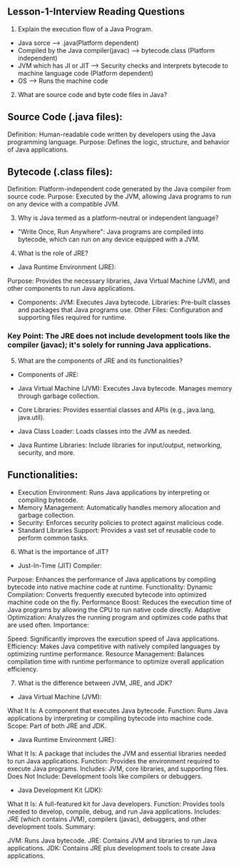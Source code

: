 ## Lesson-1-Interview Reading Questions
1. Explain the execution flow of a Java Program.

- Java sorce --> .java(Platform dependent)
- Compiled by the Java compiler(javac) -->  bytecode.class (Platform independent)
- JVM which has JI or JIT --> Security checks and interprets bytecode to machine language code (Platform dependent)
- OS --> Runs the machine code
2. What are source code and byte code files in Java? 

## Source Code (.java files):

Definition: Human-readable code written by developers using the Java programming language.
Purpose: Defines the logic, structure, and behavior of Java applications.

## Bytecode (.class files):

Definition: Platform-independent code generated by the Java compiler from source code.
Purpose: Executed by the JVM, allowing Java programs to run on any device with a compatible JVM.

3. Why is Java termed as a platform-neutral or independent language?
- "Write Once, Run Anywhere": Java programs are compiled into bytecode, which can run on any device equipped with a JVM.

4. What is the role of JRE?
- Java Runtime Environment (JRE):

Purpose: Provides the necessary libraries, Java Virtual Machine (JVM), and other components to run Java applications.
- Components:
  JVM: Executes Java bytecode.
  Libraries: Pre-built classes and packages that Java programs use.
  Other Files: Configuration and supporting files required for runtime.
### Key Point: The JRE does not include development tools like the compiler (javac); it's solely for running Java applications.

5. What are the components of JRE and its functionalities?
- Components of JRE:

- Java Virtual Machine (JVM):
Executes Java bytecode.
Manages memory through garbage collection.
- Core Libraries:
Provides essential classes and APIs (e.g., java.lang, java.util).
- Java Class Loader:
Loads classes into the JVM as needed.
- Java Runtime Libraries:
Include libraries for input/output, networking, security, and more.

## Functionalities:

- Execution Environment: Runs Java applications by interpreting or compiling bytecode.
- Memory Management: Automatically handles memory allocation and garbage collection.
- Security: Enforces security policies to protect against malicious code.
- Standard Libraries Support: Provides a vast set of reusable code to perform common tasks.

6. What is the importance of JIT?
- Just-In-Time (JIT) Compiler:

Purpose: Enhances the performance of Java applications by compiling bytecode into native machine code at runtime.
Functionality:
Dynamic Compilation: Converts frequently executed bytecode into optimized machine code on the fly.
Performance Boost: Reduces the execution time of Java programs by allowing the CPU to run native code directly.
Adaptive Optimization: Analyzes the running program and optimizes code paths that are used often.
Importance:

Speed: Significantly improves the execution speed of Java applications.
Efficiency: Makes Java competitive with natively compiled languages by optimizing runtime performance.
Resource Management: Balances compilation time with runtime performance to optimize overall application efficiency.

7. What is the difference between JVM, JRE, and JDK?
- Java Virtual Machine (JVM):

What It Is: A component that executes Java bytecode.
Function: Runs Java applications by interpreting or compiling bytecode into machine code.
Scope: Part of both JRE and JDK.

- Java Runtime Environment (JRE):

What It Is: A package that includes the JVM and essential libraries needed to run Java applications.
Function: Provides the environment required to execute Java programs.
Includes: JVM, core libraries, and supporting files.
Does Not Include: Development tools like compilers or debuggers.

- Java Development Kit (JDK):

What It Is: A full-featured kit for Java developers.
Function: Provides tools needed to develop, compile, debug, and run Java applications.
Includes: JRE (which contains JVM), compilers (javac), debuggers, and other development tools.
Summary:

JVM: Runs Java bytecode.
JRE: Contains JVM and libraries to run Java applications.
JDK: Contains JRE plus development tools to create Java applications.
